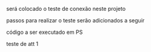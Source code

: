 será colocado o teste de conexão neste projeto

passos para realizar o teste serão adicionados a seguir

código a ser executado em PS

teste de att 1